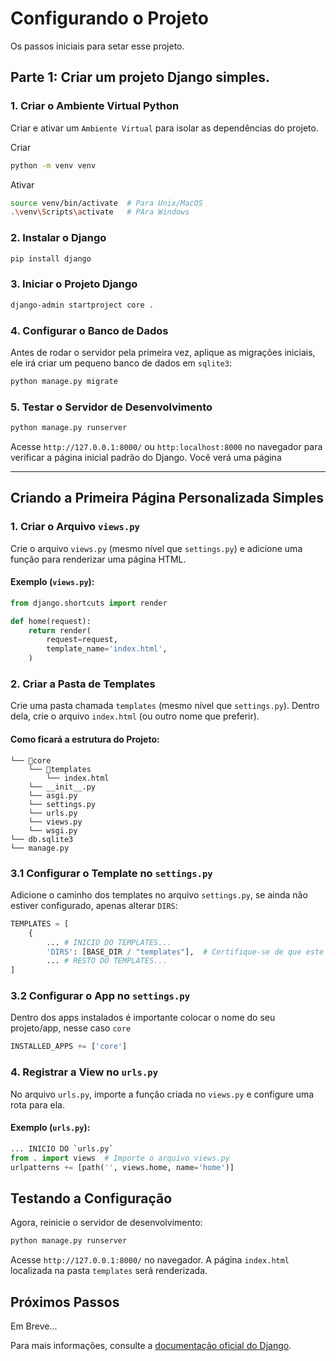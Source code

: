 # Configurando o Projeto

Os passos iniciais para setar esse projeto.

## **Parte 1: Criar um projeto Django simples.**

### 1. Criar o Ambiente Virtual Python
Criar e ativar um `Ambiente Virtual` para isolar as dependências do projeto.

Criar
```bash
python -m venv venv
```

Ativar
```bash
source venv/bin/activate  # Para Unix/MacOS
.\venv\Scripts\activate   # PAra Windows
```

### 2. Instalar o Django
```bash
pip install django
```

### 3. Iniciar o Projeto Django
```bash
django-admin startproject core .
```

### 4. Configurar o Banco de Dados
Antes de rodar o servidor pela primeira vez, aplique as migrações iniciais, ele irá criar um pequeno banco de dados em `sqlite3`:
```bash
python manage.py migrate
```

### 5. Testar o Servidor de Desenvolvimento
```bash
python manage.py runserver
```
Acesse `http://127.0.0.1:8000/` ou `http:localhost:8000` no navegador para verificar a página inicial padrão do Django. Você verá uma página 

---

## **Criando a Primeira Página Personalizada Simples**

### 1. Criar o Arquivo `views.py`
Crie o arquivo `views.py` (mesmo nível que `settings.py`) e adicione uma função para renderizar uma página HTML.

#### Exemplo (`views.py`):
```python
from django.shortcuts import render

def home(request):
    return render(
        request=request,
        template_name='index.html',
    )
```

### 2. Criar a Pasta de Templates
Crie uma pasta chamada `templates` (mesmo nível que `settings.py`). Dentro dela, crie o arquivo `index.html` (ou outro nome que preferir).

#### Como ficará a estrutura do Projeto:
```
└── 📁core
    └── 📁templates
        └── index.html
    └── __init__.py
    └── asgi.py
    └── settings.py
    └── urls.py
    └── views.py
    └── wsgi.py
└── db.sqlite3
└── manage.py
```

### 3.1 Configurar o Template no `settings.py`
Adicione o caminho dos templates no arquivo `settings.py`, se ainda não estiver configurado, apenas alterar `DIRS`:
```python
TEMPLATES = [
    {
        ... # INICIO DO TEMPLATES...
        'DIRS': [BASE_DIR / "templates"],  # Certifique-se de que este caminho está configurado
        ... # RESTO DO TEMPLATES...
]
```

### 3.2 Configurar o App no `settings.py`
Dentro dos apps instalados é importante colocar o nome do seu projeto/app, nesse caso `core`
```python
INSTALLED_APPS += ['core']
```

### 4. Registrar a View no `urls.py`
No arquivo `urls.py`, importe a função criada no `views.py` e configure uma rota para ela.

#### Exemplo (`urls.py`):
```python
... INICIO DO `urls.py`
from . import views  # Importe o arquivo views.py
urlpatterns += [path('', views.home, name='home')]
```

## **Testando a Configuração**
Agora, reinicie o servidor de desenvolvimento:
```bash
python manage.py runserver
```
Acesse `http://127.0.0.1:8000/` no navegador. A página `index.html` localizada na pasta `templates` será renderizada.

## **Próximos Passos**

Em Breve...

Para mais informações, consulte a [documentação oficial do Django](https://docs.djangoproject.com/).


